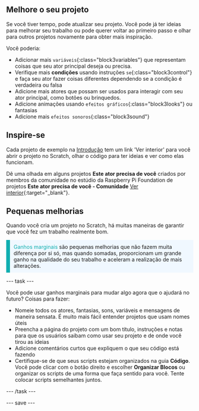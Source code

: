 ## Melhore o seu projeto

Se você tiver tempo, pode atualizar seu projeto. Você pode já ter ideias para melhorar seu trabalho ou pode querer voltar ao primeiro passo e olhar para outros projetos novamente para obter mais inspiração.

Você poderia:
- Adicionar mais `variáveis`{:class="block3variables"} que representam coisas que seu ator principal deseja ou precisa.
- Verifique mais **condições** usando instruções `se`{:class="block3control"} e faça seu ator fazer coisas diferentes dependendo se a condição é verdadeira ou falsa
- Adicione mais atores que possam ser usados para interagir com seu ator principal, como botões ou brinquedos.
- Adicione animações usando `efeitos gráficos`{:class="block3looks"} ou fantasias
- Adicione mais `efeitos sonoros`{:class="block3sound"}

## Inspire-se

Cada projeto de exemplo na [Introdução](.) tem um link 'Ver interior' para você abrir o projeto no Scratch, olhar o código para ter ideias e ver como elas funcionam.

Dê uma olhada em alguns projetos **Este ator precisa de você** criados por membros da comunidade no estúdio da Raspberry Pi Foundation de projetos **Este ator precisa de você - Comunidade** [Ver interior](https://scratch.mit.edu/studios/29722869/){:target="_blank"}.

## Pequenas melhorias

Quando você cria um projeto no Scratch, há muitas maneiras de garantir que você fez um trabalho realmente bom.

<p style="border-left: solid; border-width:10px; border-color: #0faeb0; background-color: aliceblue; padding: 10px;">
<span style="color: #0faeb0">Ganhos marginais</span> são pequenas melhorias que não fazem muita diferença por si só, mas quando somadas, proporcionam um grande ganho na qualidade do seu trabalho e aceleram a realização de mais alterações. 
</p>

--- task ---

Você pode usar ganhos marginais para mudar algo agora que o ajudará no futuro? Coisas para fazer:

+ Nomeie todos os atores, fantasias, sons, variáveis e mensagens de maneira sensata. É muito mais fácil entender projetos que usam nomes úteis
+ Preencha a página do projeto com um bom título, instruções e notas para que os usuários saibam como usar seu projeto e de onde você tirou as ideias
+ Adicione comentários curtos que expliquem o que seu código está fazendo
+ Certifique-se de que seus scripts estejam organizados na guia **Código**. Você pode clicar com o botão direito e escolher **Organizar Blocos** ou organizar os scripts de uma forma que faça sentido para você. Tente colocar scripts semelhantes juntos.

--- /task ---

--- save ---

